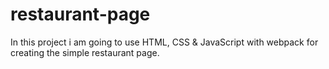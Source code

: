 # restaurant-page
In this project i am going to use HTML, CSS &amp; JavaScript with webpack for creating the simple restaurant page.

